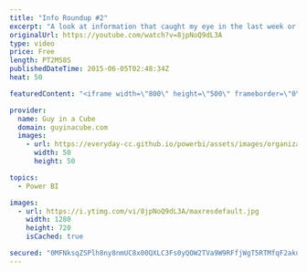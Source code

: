 ```yaml
---
title: "Info Roundup #2"
excerpt: "A look at information that caught my eye in the last week or so.  Windows 10 Release http://www.engadget.com/2015/06/01/windows-10-july-29/  Content Packs  Explore and Analyze your appFigures data with Power BI  http://blogs.msdn.com/b/powerbi/archive/2015/06/02/explore-and-analyze-your-appfigures-data-with-power-bi.aspx"
originalUrl: https://youtube.com/watch?v=8jpNoQ9dL3A
type: video
price: Free
length: PT2M58S
publishedDateTime: 2015-06-05T02:48:34Z
heat: 50

featuredContent: "<iframe width=\"800\" height=\"500\" frameborder=\"0\" src=\"https://www.youtube.com/embed/8jpNoQ9dL3A\" allow=\"accelerometer; autoplay; encrypted-media; gyroscope; picture-in-picture\" allowfullscreen></iframe>"

provider:
  name: Guy in a Cube
  domain: guyinacube.com
  images:
    - url: https://everyday-cc.github.io/powerbi/assets/images/organizations/guyinacube.com-50x50.jpg
      width: 50
      height: 50

topics:
  - Power BI

images:
  - url: https://i.ytimg.com/vi/8jpNoQ9dL3A/maxresdefault.jpg
    width: 1280
    height: 720
    isCached: true

secured: "0MFNksqZSPlh8ny8nmUC8x00QXLC3Fs0yQOW2TVa9W9RFfjWgT5RTMfqF2akuEr+8CGoxwsbIM9oWYxO2v2+E1+8jIdRhyO2RMsVGUk5JoyEcW0LuH9nCsdMr+5vWXBl6g7j3KWdABO3znPu3dfJ26ADo+y0RRawo3NK/uwTVAzqgbKwwmcGg0MwZmtobJlcHfQNv89lmnTZxq1m9s6BDAd+NR0PT1WPwEonojOItJz0TrEUaC64L06HGBvynMo26LErGS4YmhkX+ef1nFYRcAbl3RRlXgDY6jhfyOPpke5wWX5yTeyUCUjFCvmqm7dSNtH3ncBF2WGBw4TLZv6Zc7K/oWt4MBMU6d0c59K/dPmjG440Zh9G0lbKEb+PAS31hAnCUGG5QaVMWv17GmEvKFSDE3e/xUYI+azSna/re/w=;uLoWVWvZ1Xnxb3cRgTDtuQ=="
---
```


